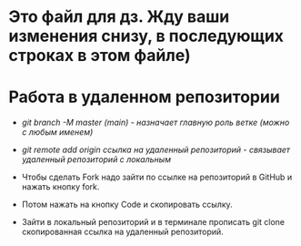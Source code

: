 # Это файл для дз. Жду ваши изменения снизу, в последующих строках в этом файле)

# Работа в удаленном репозитории

* _git branch -M master (main) - назначает главную роль ветке (можно с любым именем)_

* _git remote add origin ссылка на удаленный репозиторий - связывает удаленный репозиторий с локальным_

* Чтобы сделать Fork надо зайти по ссылке на репозиторий в GitHub и нажать кнопку fork.

* Потом нажать на кнопку Code и скопировать ссылку.

* Зайти в локальный репозиторий и в терминале прописать git clone скопированная ссылка на удаленный репозиторий.